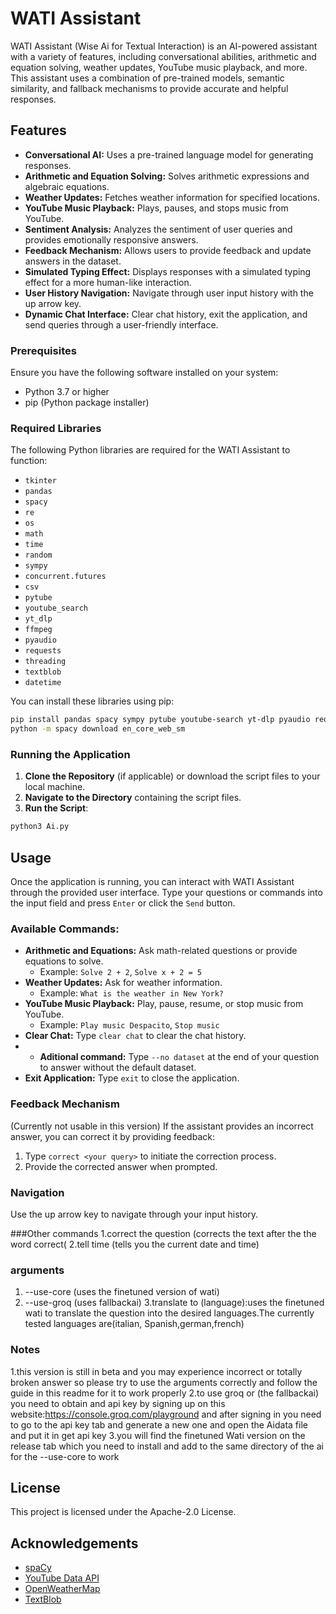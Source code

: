 # WATI Assistant

WATI Assistant (Wise Ai for Textual Interaction) is an AI-powered assistant with a variety of features, including conversational abilities, arithmetic and equation solving, weather updates, YouTube music playback, and more. This assistant uses a combination of pre-trained models, semantic similarity, and fallback mechanisms to provide accurate and helpful responses.

## Features

- **Conversational AI:** Uses a pre-trained language model for generating responses.
- **Arithmetic and Equation Solving:** Solves arithmetic expressions and algebraic equations.
- **Weather Updates:** Fetches weather information for specified locations.
- **YouTube Music Playback:** Plays, pauses, and stops music from YouTube.
- **Sentiment Analysis:** Analyzes the sentiment of user queries and provides emotionally responsive answers.
- **Feedback Mechanism:** Allows users to provide feedback and update answers in the dataset.
- **Simulated Typing Effect:** Displays responses with a simulated typing effect for a more human-like interaction.
- **User History Navigation:** Navigate through user input history with the up arrow key.
- **Dynamic Chat Interface:** Clear chat history, exit the application, and send queries through a user-friendly interface.

### Prerequisites

Ensure you have the following software installed on your system:

- Python 3.7 or higher
- pip (Python package installer)

### Required Libraries

The following Python libraries are required for the WATI Assistant to function:

- `tkinter`
- `pandas`
- `spacy`
- `re`
- `os`
- `math`
- `time`
- `random`
- `sympy`
- `concurrent.futures`
- `csv`
- `pytube`
- `youtube_search`
- `yt_dlp`
- `ffmpeg`
- `pyaudio`
- `requests`
- `threading`
- `textblob`
- `datetime`

You can install these libraries using pip:

```bash
pip install pandas spacy sympy pytube youtube-search yt-dlp pyaudio requests textblob
python -m spacy download en_core_web_sm
```

### Running the Application

1. **Clone the Repository** (if applicable) or download the script files to your local machine.
2. **Navigate to the Directory** containing the script files.
3. **Run the Script**:

```bash
python3 Ai.py
```

## Usage

Once the application is running, you can interact with WATI Assistant through the provided user interface. Type your questions or commands into the input field and press `Enter` or click the `Send` button. 

### Available Commands:

- **Arithmetic and Equations:** Ask math-related questions or provide equations to solve.
  - Example: `Solve 2 + 2`, `Solve x + 2 = 5`
- **Weather Updates:** Ask for weather information.
  - Example: `What is the weather in New York?`
- **YouTube Music Playback:** Play, pause, resume, or stop music from YouTube.
  - Example: `Play music Despacito`, `Stop music`
- **Clear Chat:** Type `clear chat` to clear the chat history.
- - **Aditional command:** Type `--no dataset` at the end of your question to answer without the default dataset.
- **Exit Application:** Type `exit` to close the application.

### Feedback Mechanism
(Currently not usable in this version)
If the assistant provides an incorrect answer, you can correct it by providing feedback:

1. Type `correct <your query>` to initiate the correction process.
2. Provide the corrected answer when prompted.

### Navigation

Use the up arrow key to navigate through your input history.

###Other commands
1.correct the question (corrects the text after the the word correct(
2.tell time (tells you the current date and time)

### arguments 
1. --use-core (uses the finetuned version of wati)
2. --use-groq (uses fallbackai)
3.translate to (language):uses the finetuned wati to translate the question into the desired languages.The currently tested languages are(italian, Spanish,german,french)


### Notes
1.this version is still in beta and you may experience incorrect or totally broken answer so please try to use the arguments correctly and follow the guide in this readme for it to work properly 
2.to use groq or (the fallbackai) you need to obtain and api key by signing up on this website:https://console.groq.com/playground and after signing in you need to go to the api key tab and generate a new one and open the Aidata file and put it in get api key
3.you will find the  finetuned Wati version on the release tab which you need to install and add to the same directory of the ai for the --use-core to work

## License

This project is licensed under the Apache-2.0 License.

## Acknowledgements

- [spaCy](https://spacy.io/)
- [YouTube Data API](https://developers.google.com/youtube/v3)
- [OpenWeatherMap](https://openweathermap.org/)
- [TextBlob](https://textblob.readthedocs.io/en/dev/)
